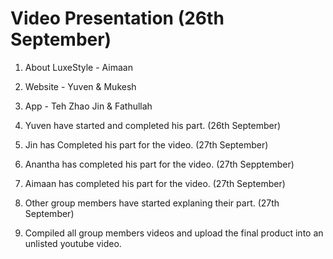# Video Presentation (26th September)

1. About LuxeStyle - Aimaan 
2. Website - Yuven & Mukesh 
3. App - Teh Zhao Jin & Fathullah

4. Yuven have started and completed his part. (26th September)
5. Jin has Completed his part for the video. (27th September)
6. Anantha has completed his part for the video. (27th Sepptember)
7. Aimaan has completed his part for the video. (27th September)
8. Other group members have started explaning their part. (27th September)
9. Compiled all group members videos and upload the final product into an unlisted youtube video.
